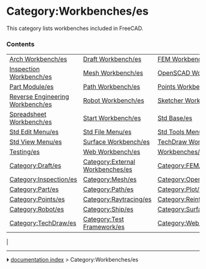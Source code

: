 # Category:Workbenches/es
This category lists workbenches included in FreeCAD.

### Contents

|     |     |     |
| --- | --- | --- |
| [Arch Workbench/es](Arch_Workbench/es.md) | [Draft Workbench/es](Draft_Workbench/es.md) | [FEM Workbench/es](FEM_Workbench/es.md) |
| [Inspection Workbench/es](Inspection_Workbench/es.md) | [Mesh Workbench/es](Mesh_Workbench/es.md) | [OpenSCAD Workbench/es](OpenSCAD_Workbench/es.md) |
| [Part Module/es](Part_Module/es.md) | [Path Workbench/es](Path_Workbench/es.md) | [Points Workbench/es](Points_Workbench/es.md) |
| [Reverse Engineering Workbench/es](Reverse_Engineering_Workbench/es.md) | [Robot Workbench/es](Robot_Workbench/es.md) | [Sketcher Workbench/es](Sketcher_Workbench/es.md) |
| [Spreadsheet Workbench/es](Spreadsheet_Workbench/es.md) | [Start Workbench/es](Start_Workbench/es.md) | [Std Base/es](Std_Base/es.md) |
| [Std Edit Menu/es](Std_Edit_Menu/es.md) | [Std File Menu/es](Std_File_Menu/es.md) | [Std Tools Menu/es](Std_Tools_Menu/es.md) |
| [Std View Menu/es](Std_View_Menu/es.md) | [Surface Workbench/es](Surface_Workbench/es.md) | [TechDraw Workbench/es](TechDraw_Workbench/es.md) |
| [Testing/es](Testing/es.md) | [Web Workbench/es](Web_Workbench/es.md) | [Workbenches/es](Workbenches/es.md) |
| [Category:Draft/es](Category_Draft/es.md) | [Category:External Workbenches/es](Category_External_Workbenches/es.md) | [Category:FEM/es](Category_FEM/es.md) |
| [Category:Inspection/es](Category_Inspection/es.md) | [Category:Mesh/es](Category_Mesh/es.md) | [Category:OpenSCAD/es](Category_OpenSCAD/es.md) |
| [Category:Part/es](Category_Part/es.md) | [Category:Path/es](Category_Path/es.md) | [Category:Plot/es](Category_Plot/es.md) |
| [Category:Points/es](Category_Points/es.md) | [Category:Raytracing/es](Category_Raytracing/es.md) | [Category:Reinforcement/es](Category_Reinforcement/es.md) |
| [Category:Robot/es](Category_Robot/es.md) | [Category:Ship/es](Category_Ship/es.md) | [Category:Surface/es](Category_Surface/es.md) |
| [Category:TechDraw/es](Category_TechDraw/es.md) | [Category:Test Framework/es](Category_Test_Framework/es.md) | [Category:Web/es](Category_Web/es.md) |
|



---
⏵ [documentation index](../README.md) > Category:Workbenches/es
